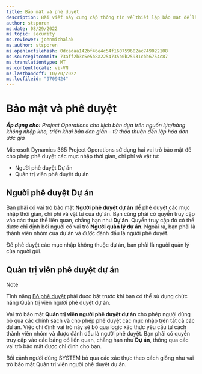 ```yaml
---
title: Bảo mật và phê duyệt
description: Bài viết này cung cấp thông tin về thiết lập bảo mật để làm việc với các phê duyệt trong Microsoft Dynamics 365 Project Operations.
author: stsporen
ms.date: 08/29/2022
ms.topic: security
ms.reviewer: johnmichalak
ms.author: stsporen
ms.openlocfilehash: 0dcadaa142bf46e4c54f160759602ac749022108
ms.sourcegitcommit: 73aff2b3c5e5b8a2254735b0b25931cbb6754c87
ms.translationtype: MT
ms.contentlocale: vi-VN
ms.lasthandoff: 10/20/2022
ms.locfileid: "9709424"
---
```

# <a name="security-and-approvals"></a>Bảo mật và phê duyệt

_**Áp dụng cho:** Project Operations cho kịch bản dựa trên nguồn lực/hàng không nhập kho, triển khai bản đơn giản – từ thỏa thuận đến lập hóa đơn ước giá_

Microsoft Dynamics 365 Project Operations sử dụng hai vai trò bảo mật để cho phép phê duyệt các mục nhập thời gian, chi phí và vật tư:

- Người phê duyệt Dự án
- Quản trị viên phê duyệt dự án

## <a name="project-approver"></a>Người phê duyệt Dự án

Bạn phải có vai trò bảo mật **Người phê duyệt dự án** để phê duyệt các mục nhập thời gian, chi phí và vật tư của dự án. Bạn cũng phải có quyền truy cập vào các thực thể liên quan, chẳng hạn như **Dự án**. Quyền truy cập đó có thể được chỉ định bởi người có vai trò **Người quản lý dự án**. Ngoài ra, bạn phải là thành viên nhóm của dự án và được đánh dấu là người phê duyệt.

Để phê duyệt các mục nhập không thuộc dự án, bạn phải là người quản lý của người gửi.

## <a name="project-approver-admin"></a>Quản trị viên phê duyệt dự án

> [!NOTE]
> Tính năng [Bộ phê duyệt](approval-sets.md) phải được bật trước khi bạn có thể sử dụng chức năng Quản trị viên người phê duyệt dự án.

Vai trò bảo mật **Quản trị viên người phê duyệt dự án** cho phép người dùng bỏ qua các chính sách và cho phép phê duyệt các mục nhập trên tất cả các dự án. Việc chỉ định vai trò này sẽ bỏ qua logic xác thực yêu cầu tư cách thành viên nhóm và được đánh dấu là người phê duyệt. Bạn phải có quyền truy cập vào các bảng có liên quan, chẳng hạn như **Dự án**, thông qua các vai trò bảo mật được chỉ định cho bạn.

Bối cảnh người dùng SYSTEM bỏ qua các xác thực theo cách giống như vai trò bảo mật Quản trị viên người phê duyệt dự án.
